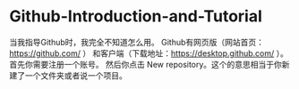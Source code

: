# Github-Introduction-and-Tutorial
当我指导Github时，我完全不知道怎么用。
Github有网页版（网站首页：https://github.com/ ） 和客户端（下载地址：https://desktop.github.com/ ）。
首先你需要注册一个账号。
然后你点击 New repository。这个的意思相当于你新建了一个文件夹或者说一个项目。
